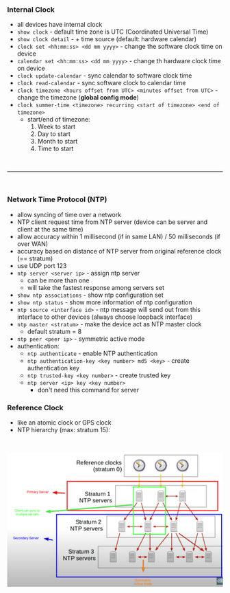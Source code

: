### Internal Clock
- all devices have internal clock
- `show clock` - default time zone is UTC (Coordinated Universal Time)
- `show clock detail` - + time source (default: hardware calendar)
- `clock set <hh:mm:ss> <dd mm yyyy>` - change the software clock time on device
- `calendar set <hh:mm:ss> <dd mm yyyy>` - change th hardware clock time on device
- `clock update-calendar` - sync calendar to software clock time
- `clock read-calendar` - sync software clock to calendar time
- `clock timezone <hours offset from UTC> <minutes offset from UTC>` - change the timezone (**global config mode**)
- `clock summer-time <timezone> recurring <start of timezone> <end of timezone>`
    - start/end of timezone:
        1. Week to start
        2. Day to start
        3. Month to start
        4. Time to start

<br>
<hr>
<br>

### Network Time Protocol (NTP)
- allow syncing of time over a network
- NTP client request time from NTP server (device can be server and client at the same time)
- allow accuracy within 1 millisecond (if in same LAN) / 50 milliseconds (if over WAN)
- accuracy based on distance of NTP server from original reference clock (== stratum)
- use UDP port 123
- `ntp server <server ip>` - assign ntp server 
    - can be more than one
    - will take the fastest response among servers set
- `show ntp associations` - show ntp configuration set
- `show ntp status` - show more information of ntp configuration
- `ntp source <interface id>` - ntp message will send out from this interface to other devices (always choose loopback interface)
- `ntp master <stratum>` - make the device act as NTP master clock
    - default stratum = 8
- `ntp peer <peer ip>` - symmetric active mode
- authentication:
    - `ntp authenticate` - enable NTP authentication
    - `ntp authentication-key <key number> md5 <key>` - create authentication key
    - `ntp trusted-key <key number>` - create trusted key
    - `ntp server <ip> key <key number>`
        - don't need this command for server

### Reference Clock
- like an atomic clock or GPS clock
- NTP hierarchy (max: stratum 15):

<br>

![NTP Hierarchy](Image/image-24.png)
